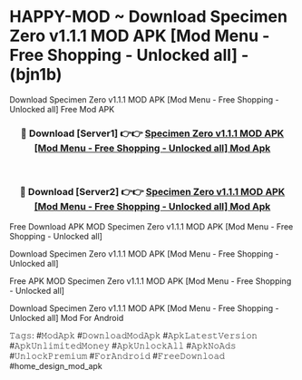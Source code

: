 # HAPPY-MOD ~ Download Specimen Zero v1.1.1 MOD APK [Mod Menu - Free Shopping - Unlocked all] - (bjn1b)
Download Specimen Zero v1.1.1 MOD APK [Mod Menu - Free Shopping - Unlocked all] Free Mod APK

<div align="center">
<h3>🔴 Download [Server1] 👉👉 <a href="https://apk-comot.site?title=Specimen_Zero_v1.1.1_MOD_APK_[Mod_Menu_-_Free_Shopping_-_Unlocked_all]">Specimen Zero v1.1.1 MOD APK [Mod Menu - Free Shopping - Unlocked all] Mod Apk</a></h3><br>

<h3>🔴 Download [Server2] 👉👉 <a href="https://apk-comot.site?title=Specimen_Zero_v1.1.1_MOD_APK_[Mod_Menu_-_Free_Shopping_-_Unlocked_all]">Specimen Zero v1.1.1 MOD APK [Mod Menu - Free Shopping - Unlocked all] Mod Apk</a></h3>
</div>


Free Download APK MOD Specimen Zero v1.1.1 MOD APK [Mod Menu - Free Shopping - Unlocked all]

Download Specimen Zero v1.1.1 MOD APK [Mod Menu - Free Shopping - Unlocked all] 

Free APK MOD Specimen Zero v1.1.1 MOD APK [Mod Menu - Free Shopping - Unlocked all] 

Download Specimen Zero v1.1.1 MOD APK [Mod Menu - Free Shopping - Unlocked all] Mod For Android

𝚃𝚊𝚐𝚜: #𝙼𝚘𝚍𝙰𝚙𝚔 #𝙳𝚘𝚠𝚗𝚕𝚘𝚊𝚍𝙼𝚘𝚍𝙰𝚙𝚔 #𝙰𝚙𝚔𝙻𝚊𝚝𝚎𝚜𝚝𝚅𝚎𝚛𝚜𝚒𝚘𝚗 #𝙰𝚙𝚔𝚄𝚗𝚕𝚒𝚖𝚒𝚝𝚎𝚍𝙼𝚘𝚗𝚎𝚢 #𝙰𝚙𝚔𝚄𝚗𝚕𝚘𝚌𝚔𝙰𝚕𝚕 #𝙰𝚙𝚔𝙽𝚘𝙰𝚍𝚜 #𝚄𝚗𝚕𝚘𝚌𝚔𝙿𝚛𝚎𝚖𝚒𝚞𝚖 #𝙵𝚘𝚛𝙰𝚗𝚍𝚛𝚘𝚒𝚍 #𝙵𝚛𝚎𝚎𝙳𝚘𝚠𝚗𝚕𝚘𝚊𝚍 #home_design_mod_apk